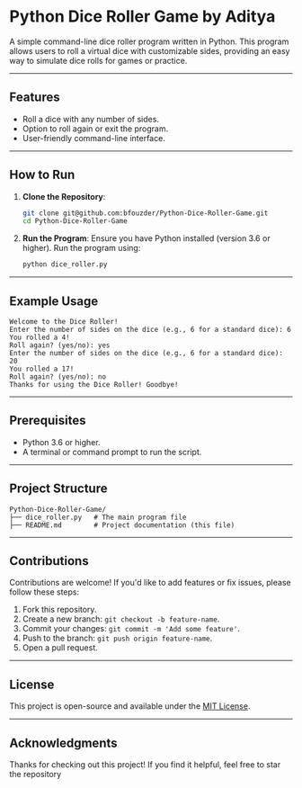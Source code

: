 # Python Dice Roller Game by Aditya

A simple command-line dice roller program written in Python. This program allows users to roll a virtual dice with customizable sides, providing an easy way to simulate dice rolls for games or practice.

---

## Features
- Roll a dice with any number of sides.
- Option to roll again or exit the program.
- User-friendly command-line interface.

---

## How to Run

1. **Clone the Repository**:
   ```bash
   git clone git@github.com:bfouzder/Python-Dice-Roller-Game.git
   cd Python-Dice-Roller-Game
   ```

2. **Run the Program**:
   Ensure you have Python installed (version 3.6 or higher). Run the program using:
   ```bash
   python dice_roller.py
   ```

---

## Example Usage

```
Welcome to the Dice Roller!
Enter the number of sides on the dice (e.g., 6 for a standard dice): 6
You rolled a 4!
Roll again? (yes/no): yes
Enter the number of sides on the dice (e.g., 6 for a standard dice): 20
You rolled a 17!
Roll again? (yes/no): no
Thanks for using the Dice Roller! Goodbye!
```

---

## Prerequisites

- Python 3.6 or higher.
- A terminal or command prompt to run the script.

---

## Project Structure

```
Python-Dice-Roller-Game/
├── dice_roller.py   # The main program file
├── README.md        # Project documentation (this file)
```

---

## Contributions

Contributions are welcome! If you'd like to add features or fix issues, please follow these steps:

1. Fork this repository.
2. Create a new branch: `git checkout -b feature-name`.
3. Commit your changes: `git commit -m 'Add some feature'`.
4. Push to the branch: `git push origin feature-name`.
5. Open a pull request.

---

## License

This project is open-source and available under the [MIT License](LICENSE).

---

## Acknowledgments

Thanks for checking out this project! If you find it helpful, feel free to star the repository
